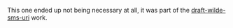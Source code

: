 This one ended up not being necessary at all, it was part of the [draft-wilde-sms-uri](../../Published/sms-uri) work.
